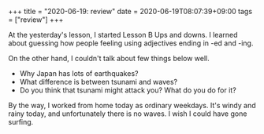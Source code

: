 +++
title =  "2020-06-19: review"
date = 2020-06-19T08:07:39+09:00
tags = ["review"]
+++

At the yesterday's lesson,
I started Lesson B Ups and downs.
I learned about guessing how people feeling using adjectives ending in -ed and -ing.

On the other hand, I couldn't talk about few things below well.
* Why Japan has lots of earthquakes?
* What difference is between tsunami and waves?
* Do you think that tsunami might attack you? What do you do for it?


By the way, I worked from home today as ordinary weekdays.
It's windy and rainy today, and unfortunately there is no waves.
I wish I could have gone surfing.

